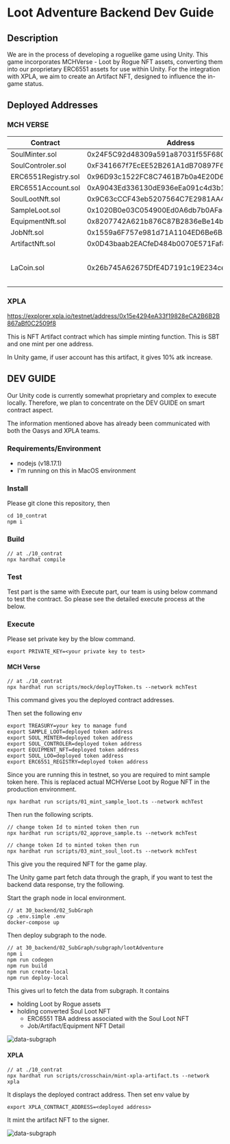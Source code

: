 # Loot Adventure Backend Dev Guide

## Description

We are in the process of developing a roguelike game using Unity. This game incorporates MCHVerse - Loot by Rogue NFT assets, converting them into our proprietary ERC6551 assets for use within Unity. For the integration with XPLA, we aim to create an Artifact NFT, designed to influence the in-game status.

## Deployed Addresses

### MCH VERSE

Contract | Address | Abstarct 
----|-----|-----
SoulMinter.sol|0x24F5C92d48309a591a87031f55F6802F53189cC3|XX
SoulControler.sol|0xF341667f7EcEE52B261A1dB70897F636aAb5A9cb|XX
ERC6551Registry.sol|0x96D93c1522FC8C7461B7b0a4E20D67FcD9b5f4Ce|XXX
ERC6551Account.sol |0xA9043Ed336130dE936eEa091c4d3b1bE8c418c13|XXX
SoulLootNft.sol    |0x9C63cCCF43eb5207564C7E2981AA4FD4F2cCD9D3|XXX
SampleLoot.sol     |0x1020B0e03C054900Ed0A6db7b0AFa82a38934E19|XXX
EquipmentNft.sol   |0x8207742A621b876C87B2836eBe14bDf11cC88Ef7|ERC1155
JobNft.sol         |0x1559a6F757e981d71A1104ED6Be6Bac970727D81|xx
ArtifactNft.sol    |0x0D43baab2EACfeD484b0070E571Faf886Fab5A45|xx
LaCoin.sol         |0x26b745A62675DfE4D7191c19E234cebDad40CcAB|XP Token used for level up(ERC20)

### XPLA

https://explorer.xpla.io/testnet/address/0x15e4294eA33f19828eCA2B6B2B867aBf0C2509f8

This is NFT Artifact contract which has simple minting function.
This is SBT and one mint per one address.

In Unity game, if user account has this artifact, it gives 10% atk increase.

## DEV GUIDE

Our Unity code is currently somewhat proprietary and complex to execute locally. Therefore, we plan to concentrate on the DEV GUIDE on smart contract aspect.

The information mentioned above has already been communicated with both the Oasys and XPLA teams.

### Requirements/Environment
- nodejs (v18.17.1)
- I'm running on this in MacOS environment

### Install

Please git clone this repository, then

```
cd 10_contrat
npm i
```

### Build

```
// at ./10_contrat
npx hardhat compile
```

### Test

Test part is the same with Execute part, our team is using below command to test the contract.
So please see the detailed execute process at the below.

### Execute

Please set private key by the blow command.

```
export PRIVATE_KEY=<your private key to test>
```

#### MCH Verse
```
// at ./10_contrat
npx hardhat run scripts/mock/deployTToken.ts --network mchTest
```

This command gives you the deployed contract addresses.

Then set the following env

```
export TREASURY=your key to manage fund
export SAMPLE_LOOT=deployed token address
export SOUL_MINTER=deployed token address
export SOUL_CONTROLER=deployed token address
export EQUIPMENT_NFT=deployed token address
export SOUL_LOO=deployed token address
export ERC6551_REGISTRY=deployed token address
```

Since you are running this in testnet, so you are required to mint sample token here. This is replaced actual MCHVerse Loot by Rogue NFT in the production environment.

```
npx hardhat run scripts/01_mint_sample_loot.ts --network mchTest
```

Then run the following scripts.

```
// change token Id to minted token then run
npx hardhat run scripts/02_approve_sample.ts --network mchTest

// change token Id to minted token then run
npx hardhat run scripts/03_mint_soul_loot.ts --network mchTest
```

This give you the required NFT for the game play.

The Unity game part fetch data through the graph, if you want to test the backend data response, try the following.

Start the graph node in local environment.

```
// at 30_backend/02_SubGraph
cp .env.simple .env
docker-compose up
```

Then deploy subgraph to the node.
```
// at 30_backend/02_SubGraph/subgraph/lootAdventure
npm i
npm run codegen
npm run build
npm run create-local
npm run deploy-local
```

This gives url to fetch the data from subgraph. It contains 
- holding Loot by Rogue assets
- holding converted Soul Loot NFT
  - ERC6551 TBA address associated with the Soul Loot NFT
  - Job/Artifact/Equipment NFT Detail

![data-subgraph](./images/data-subgraph.png)

#### XPLA

```
// at ./10_contrat
npx hardhat run scripts/crosschain/mint-xpla-artifact.ts --network xpla
```

It displays the deployed contract address.
Then set env value by

```
export XPLA_CONTRACT_ADDRESS=<deployed address>
```

It mint the artifact NFT to the signer.

![data-subgraph](./images/exp.png)


